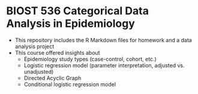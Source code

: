 # BIOST 536 Categorical Data Analysis in Epidemiology
* This repository includes the R Markdown files for homework and a data analysis project
* This course offered insights about
  * Epidemiology study types (case-control, cohort, etc.)
  * Logistic regression model (parameter interpretation, adjusted vs. unadjusted)
  * Directed Acyclic Graph
  * Conditional logistic regression model
